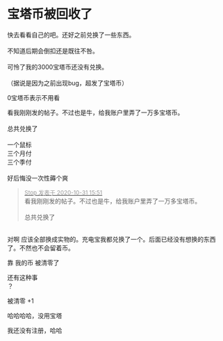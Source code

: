 # 宝塔币被回收了


快去看看自己的吧。还好之前兑换了一些东西。<br />
<br />
不知道后期会倒扣还是既往不咎。<br />
<br />
可怜了我的3000宝塔币还没有兑换。<br />
<br />
（据说是因为之前出现bug，超发了宝塔币）

0宝塔币表示不用看<img src="static/image/smiley/default/lol.gif" smilieid="12" border="0" alt="" />

看我刚刚发的帖子。不过也是牛，给我账户里弄了一万多宝塔币。<br />
<br />
总共兑换了<br />
<br />
一个鼠标<br />
三个月付<br />
三个季付<br />
<br />
好后悔没一次性薅个爽<img src="static/image/smiley/default/hug.gif" smilieid="13" border="0" alt="" />

<div class="quote"><blockquote><font size="2"><a href="https://www.hostloc.com/forum.php?mod=redirect&amp;goto=findpost&amp;pid=9380929&amp;ptid=760620" target="_blank"><font color="#999999">Stop 发表于 2020-10-31 15:51</font></a></font><br />
看我刚刚发的帖子。不过也是牛，给我账户里弄了一万多宝塔币。<br />
<br />
总共兑换了</blockquote></div><br />
对啊 应该全部换成实物的。充电宝我都兑换了一个。后面已经没有想换的东西了。不然也不会留着币。

靠 我的币 被清零了

还有这种事<br />
？<img id="aimg_kyF7E" onclick="zoom(this, this.src, 0, 0, 0)" class="zoom" src="https://cdn.jsdelivr.net/gh/hishis/forum-master/public/images/patch.gif" onmouseover="img_onmouseoverfunc(this)" onload="thumbImg(this)" border="0" alt="" />

被清零 +1

哈哈哈哈，没用宝塔

我还没有注册，哈哈
